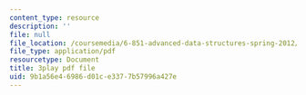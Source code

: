 ```yaml
---
content_type: resource
description: ''
file: null
file_location: /coursemedia/6-851-advanced-data-structures-spring-2012/9b1a56e46986d01ce3377b57996a427e_NoOYvZvH_FU.pdf
file_type: application/pdf
resourcetype: Document
title: 3play pdf file
uid: 9b1a56e4-6986-d01c-e337-7b57996a427e
---
```


